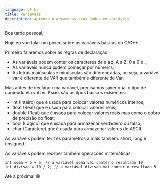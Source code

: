 ```yaml
---
language: pt-br
title: Variáveis
description: Aprenda a armazenas seus dados em variáveis
---
```

Boa tarde pessoal,

Hoje eu vou falar um pouco sobre as variáveis básicas do C/C++.

Primeiro falaremos sobre as regras de declaração:

* As variáveis podem conter os caracteres de a a z, A a Z, 0 a 9 e _;
* As variáveis nunca podem começar por números;
* As letras maiúsculas e minúsculas são diferenciadas, ou seja, a variável var é diferente de VAR que também é diferente de Var.

Mas antes de declarar uma variável, precisamos saber qual o tipo de conteúdo ela vai ter. Esses são os tipos básicos existentes:

* int (Inteiro) que é usada para colocar valores numéricos inteiros;
* float (Real) que é usada para colocar valores reais;
* double (Real) que é usada para colocar valores reais mas como o dobro de precisão do float;
* bool (Lógico) que é usada para armazenar verdadeiro ou falso;
* char (Caractere) que é usada para armazenar valores do ASCII.

As variáveis podem ter três parâmetros a mais também: short, long e unsigned.

As variáveis podem receber também operações matemáticas.

```
int soma = 5 + 5; // a variável soma vai conter o resultado 10
int divisao = 10 / 2; // a variável divisao vai conter o resultado 5
```

Até a próxima! 😀